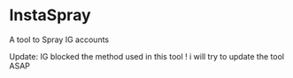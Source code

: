 # InstaSpray
A tool to Spray IG accounts

Update: IG blocked the method used in this tool ! i will try to update the tool ASAP
